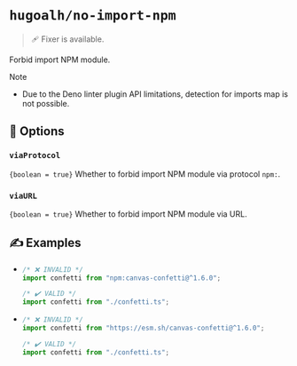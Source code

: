 # `hugoalh/no-import-npm`

> 🩹 Fixer is available.

Forbid import NPM module.

> [!NOTE]
> - Due to the Deno linter plugin API limitations, detection for imports map is not possible.

## 🔧 Options

### `viaProtocol`

`{boolean = true}` Whether to forbid import NPM module via protocol `npm:`.

### `viaURL`

`{boolean = true}` Whether to forbid import NPM module via URL.

## ✍️ Examples

- ```ts
  /* ❌ INVALID */
  import confetti from "npm:canvas-confetti@^1.6.0";

  /* ✔️ VALID */
  import confetti from "./confetti.ts";
  ```
- ```ts
  /* ❌ INVALID */
  import confetti from "https://esm.sh/canvas-confetti@^1.6.0";

  /* ✔️ VALID */
  import confetti from "./confetti.ts";
  ```
